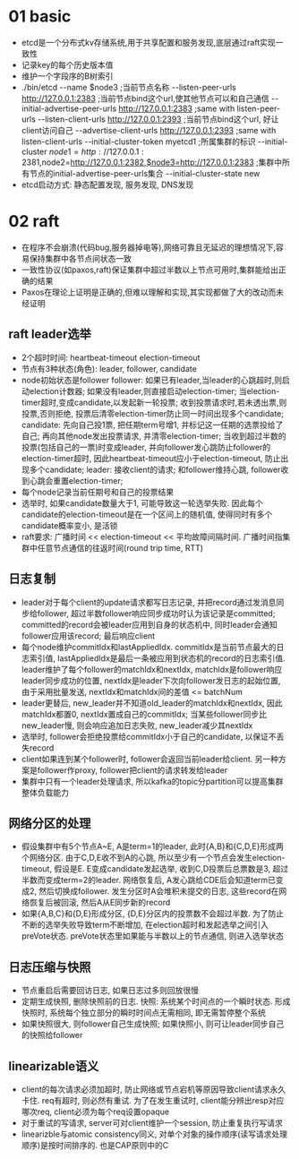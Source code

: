 # 01 basic
- etcd是一个分布式kv存储系统,用于共享配置和服务发现,底层通过raft实现一致性
- 记录key的每个历史版本值
- 维护一个字段序的B树索引
- ./bin/etcd
    --name $node3  ;当前节点名称
    --listen-peer-urls http://127.0.0.1:2383  ;当前节点bind这个url,使其他节点可以和自己通信
    --initial-advertise-peer-urls http://127.0.0.1:2383  ;same with listen-peer-urls
    --listen-client-urls http://127.0.0.1:2393  ;当前节点bind这个url, 好让client访问自己
    --advertise-client-urls http://127.0.0.1:2393  ;same with listen-client-urls
    --initial-cluster-token myetcd1  ;所属集群的标识
    --initial-cluster $node1=http://127.0.0.1:2381,$node2=http://127.0.0.1:2382,$node3=http://127.0.0.1:2383  ;集群中所有节点的initial-advertise-peer-urls集合
    --initial-cluster-state new
- etcd启动方式: 静态配置发现, 服务发现, DNS发现


# 02 raft
- 在程序不会崩溃(代码bug,服务器掉电等),网络可靠且无延迟的理想情况下,容易保持集群中各节点间状态一致
- 一致性协议(如paxos,raft)保证集群中超过半数以上节点可用时,集群能给出正确的结果
- Paxos在理论上证明是正确的,但难以理解和实现,其实现都做了大的改动而未经证明
## raft leader选举
- 2个超时时间: heartbeat-timeout election-timeout
- 节点有3种状态(角色): leader, follower, candidate
- node初始状态是follower
  follower: 如果已有leader,当leader的心跳超时,则启动election计数器; 如果没有leader,则直接启动election-timer;
    当election-timer超时,变成candidate,以发起新一轮投票;
    收到投票请求时,若未透出票,则投票,否则拒绝, 投票后清零election-timer防止同一时间出现多个candidate;
  candidate: 先向自己投1票, 把任期term号增1, 并标记这一任期的选票投给了自己;
    再向其他node发出投票请求, 并清零election-timer;
    当收到超过半数的投票(包括自己的一票)时变成leader, 并向follower发心跳防止follower的election-timer超时,
    因此heartbeat-timeout应小于election-timeout, 防止出现多个candidate;
  leader: 接收client的请求; 和follower维持心跳, follower收到心跳会重置election-timer;
- 每个node记录当前任期号和自己的投票结果
- 选举时, 如果candidate数量大于1, 可能导致这一轮选举失败.
  因此每个candidate的election-timeout是在一个区间上的随机值, 使得同时有多个candidate概率变小, 是活锁
- raft要求: 广播时间 << election-timeout << 平均故障间隔时间.
  广播时间指集群中任意节点通信的往返时间(round trip time, RTT)
## 日志复制
- leader对于每个client的update请求都写日志记录, 并把record通过发消息同步给follower, 超过半数follower响应同步成功时认为该记录是committed;
  committed的record会被leader应用到自身的状态机中, 同时leader会通知follower应用该record; 最后响应client
- 每个node维护commitIdx和lastAppliedIdx. commitIdx是当前节点最大的日志索引值, lastAppliedIdx是最后一条被应用到状态机的record的日志索引值.
  leader维护了每个follower的matchIdx和nextIdx, matchIdx是follower响应leader同步成功的位置, nextIdx是leader下次向follower发日志的起始位置,
  由于采用批量发送, nextIdx和matchIdx间的差值 <= batchNum
- leader更替后, new_leader并不知道old_leader的matchIdx和nextIdx, 因此matchIdx都置0, nextIdx置成自己的commitIdx;
  当某些follower同步比new_leader慢, 则会响应追加日志失败, new_leader减少其nextIdx
- 选举时, follower会拒绝投票给commitIdx小于自己的candidate, 以保证不丢失record
- client如果连到某个follower时, follower会返回当前leader给client.
  另一种方案是follower作proxy, follower把client的请求转发给leader
- 集群中只有一个leader处理请求, 所以kafka的topic分partition可以提高集群整体负载能力
## 网络分区的处理
- 假设集群中有5个节点A~E, A是term=1的leader, 此时{A,B}和{C,D,E}形成两个网络分区.
  由于C,D,E收不到A的心跳, 所以至少有一个节点会发生election-timeout, 假设是E.
  E变成candidate发起选举, 收到C,D投票后总票数是3, 超过半数而变成term=2的leader.
  网络恢复后, A发心跳给CDE后会知道term已变成2, 然后切换成follower.
  发生分区时A会堆积未提交的日志, 这些record在网络恢复后被回滚, 然后A从E同步新的record
- 如果{A,B,C}和{D,E}形成分区, {D,E}分区内的投票数不会超过半数.
  为了防止不断的选举失败导致term不断增加, 在election超时和发起选举之间引入preVote状态.
  preVote状态里如果能与半数以上的节点通信, 则进入选举状态
## 日志压缩与快照
- 节点重启后需要回访日志, 如果日志过多则回放很慢
- 定期生成快照, 删除快照前的日志. 快照: 系统某个时间点的一个瞬时状态.
  形成快照时, 系统每个独立部分的瞬时时间点无需相同, 即无需暂停整个系统
- 如果快照很大, 则follower自己生成快照; 如果快照小, 则可让leader同步自己的快照给follower
## linearizable语义
- client的每次请求必须加超时, 防止网络或节点宕机等原因导致client请求永久卡住.
  req有超时, 则必然有重试. 为了在发生重试时, client能分辨出resp对应哪次req, client必须为每个req设置opaque
- 对于重试的写请求, server可对client维护一个session, 防止重复执行写请求
- linearizble与atomic consistency同义, 对单个对象的操作顺序(读写请求处理顺序)是按时间排序的.
  也是CAP原则中的C